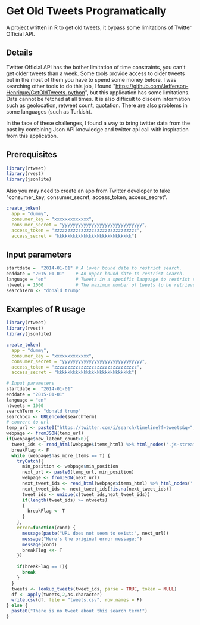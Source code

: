 # Get Old Tweets Programatically
A project written in R to get old tweets, it bypass some limitations of Twitter Official API.

## Details
Twitter Official API has the bother limitation of time constraints, you can't get older tweets than a week. Some tools provide access to older tweets but in the most of them you have to spend some money before.
I was searching other tools to do this job, I found "https://github.com/Jefferson-Henrique/GetOldTweets-python",
but this application has some limitations. Data cannot be fetched at all times. It is also difficult to discern information such as geolocation, retweet count, quotation. There are also problems in some languages (such as Turkish).

In the face of these challenges, I found a way to bring twitter data from the past by combining Json API knowledge and twitter api call with inspiration from this application.

## Prerequisites
```R
library(rtweet)
library(rvest)
library(jsonlite)
```

Also you may need to create an app from Twitter developer to take "consumer_key, consumer_secret, access_token, access_secret".
```R
create_token(
  app = "dummy",
  consumer_key = "xxxxxxxxxxxxx",
  consumer_secret = "yyyyyyyyyyyyyyyyyyyyyyyyyyyyyy",
  access_token = "zzzzzzzzzzzzzzzzzzzzzzzzzzzzzzz",
  access_secret = "kkkkkkkkkkkkkkkkkkkkkkkkkkkk")
```  

## Input parameters
```R
startdate =  "2014-01-01" # A lower bound date to restrict search.
enddate = "2015-01-01"    # An upper bound date to restrist search.
language = "en"           # Tweets in a specific language to restrist search.
ntweets = 1000            # The maximum number of tweets to be retrieved
searchTerm <- "donald trump"
``` 

## Examples of R usage
```R
library(rtweet)
library(rvest)
library(jsonlite)

create_token(
  app = "dummy",
  consumer_key = "xxxxxxxxxxxxx",
  consumer_secret = "yyyyyyyyyyyyyyyyyyyyyyyyyyyyyy",
  access_token = "zzzzzzzzzzzzzzzzzzzzzzzzzzzzzzz",
  access_secret = "kkkkkkkkkkkkkkkkkkkkkkkkkkkk")

# Input parameters
startdate =  "2014-01-01"
enddate = "2015-01-01"
language = "en"
ntweets = 1000
searchTerm <- "donald trump"
searchbox <- URLencode(searchTerm)
# convert to url
temp_url <- paste0("https://twitter.com/i/search/timeline?f=tweets&q=",searchbox,"%20since%3A",startdate,"%20until%3A",enddate,"&l=",language,"&src=typd&max_position=")
webpage <- fromJSON(temp_url)
if(webpage$new_latent_count>0){
  tweet_ids <- read_html(webpage$items_html) %>% html_nodes('.js-stream-tweet') %>% html_attr('data-tweet-id')
  breakFlag <- F
  while (webpage$has_more_items == T) {
    tryCatch({
      min_position <- webpage$min_position
      next_url <- paste0(temp_url, min_position)
      webpage <- fromJSON(next_url)
      next_tweet_ids <- read_html(webpage$items_html) %>% html_nodes('.js-stream-tweet') %>% html_attr('data-tweet-id')
      next_tweet_ids <- next_tweet_ids[!is.na(next_tweet_ids)]
      tweet_ids <- unique(c(tweet_ids,next_tweet_ids))
      if(length(tweet_ids) >= ntweets)
      {
        breakFlag <- T
      }
    },
    error=function(cond) {
      message(paste("URL does not seem to exist:", next_url))
      message("Here's the original error message:")
      message(cond)
      breakFlag <<- T
    })
    
    if(breakFlag == T){
      break
    }
  }
  tweets <- lookup_tweets(tweet_ids, parse = TRUE, token = NULL)
  df <- apply(tweets,2,as.character)
  write.csv(df, file = "tweets.csv", row.names = F)
} else {
  paste0("There is no tweet about this search term!")
}
``` 
